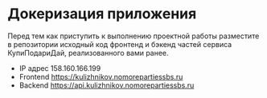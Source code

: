 # Докеризация приложения

Перед тем как приступить к выполнению проектной работы разместите в репозитории исходный код фронтенд и бэкенд частей сервиса КупиПодариДай, реализованного вами ранее.

- IP адрес 158.160.166.199
- Frontend https://kulizhnikov.nomorepartiessbs.ru
- Backend https://api.kulizhnikov.nomorepartiessbs.ru